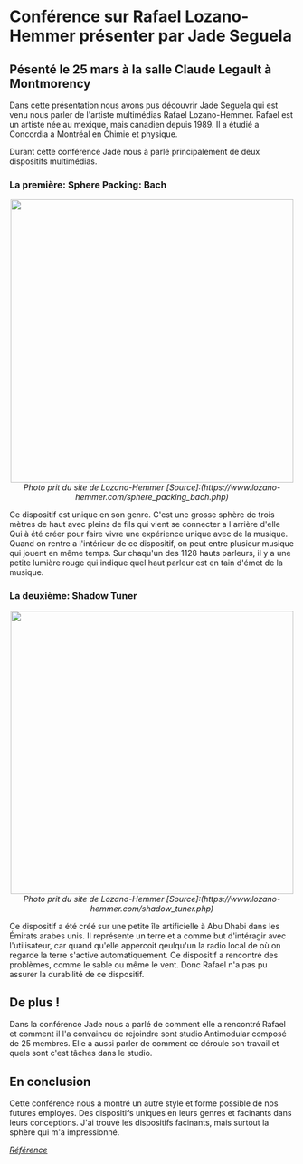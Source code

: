 # Conférence sur Rafael Lozano-Hemmer présenter par Jade Seguela 

## Pésenté le 25 mars à la salle Claude Legault à Montmorency

Dans cette présentation nous avons pus découvrir Jade Seguela qui est venu nous parler de l'artiste multimédias Rafael Lozano-Hemmer.
Rafael est un artiste née au mexique, mais canadien depuis 1989. Il a étudié a Concordia a Montréal en Chimie et physique.

Durant cette conférence Jade nous à parlé principalement de deux dispositifs multimédias.

### La première: Sphere Packing: Bach

<p align="center">
  <img src="./photos/sphere.jpg" width="500px"><br>
  <i>Photo prit du site de Lozano-Hemmer [Source]:(https://www.lozano-hemmer.com/sphere_packing_bach.php)</i>
</p>

Ce dispositif est unique en son genre. C'est une grosse sphère de trois mètres de haut avec pleins de fils qui vient se connecter a l'arrière d'elle
Qui à été créer pour faire vivre une expérience unique avec de la musique. Quand on rentre a l'intérieur de ce dispositif, on peut entre plusieur musique qui jouent en même temps.
Sur chaqu'un des 1128 hauts parleurs, il y a une petite lumière rouge qui indique quel haut parleur est en tain d'émet de la musique.


### La deuxième: Shadow Tuner
<p align="center">
  <img src="./photos/shadow_tuner.jpg" width="500px"><br>
  <i>Photo prit du site de Lozano-Hemmer [Source]:(https://www.lozano-hemmer.com/shadow_tuner.php)</i>
</p>

Ce dispositif a été créé sur une petite île artificielle à Abu Dhabi dans les Émirats arabes unis.
Il représente un terre et a comme but d'intéragir avec l'utilisateur, car quand qu'elle appercoit qeulqu'un la radio local de où on regarde la terre s'active automatiquement.
Ce dispositif a rencontré des problèmes, comme le sable ou même le vent. Donc Rafael n'a pas pu assurer la durabilité de ce dispositif.

## De plus !
Dans la conférence Jade nous a parlé de comment elle a rencontré Rafael et comment il l'a convaincu de rejoindre sont studio Antimodular composé de 25 membres.
Elle a aussi parler de comment ce déroule son travail et quels sont c'est tâches dans le studio.

## En conclusion
Cette conférence nous a montré un autre style et forme possible de nos futures employes. Des dispositifs uniques en leurs genres et facinants dans leurs conceptions.
J'ai trouvé les dispositifs facinants, mais surtout la sphère qui m'a impressionné.


*[Référence](https://www.lozano-hemmer.com)*
